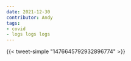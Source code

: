 ```yaml
---
date: 2021-12-30
contributor: Andy
tags:
- covid
- logs logs logs
---
```


{{< tweet-simple "1476645792932896774" >}}

<!-- {< tweet user="DevanSinha" id="1476645792932896774" >}} -->
